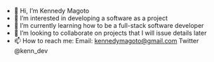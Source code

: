 - 👋 Hi, I’m Kennedy Magoto
- 👀 I’m interested in developing a software as a project
- 🌱 I’m currently learning how to be a full-stack software developer
- 💞️ I’m looking to collaborate on projects that I will issue details later
- 📫 How to reach me: Email: kennedymagoto@gmail.com  Twitter @kenn_dev

<!---
kmagoto/kmagoto is a ✨ special ✨ repository because its `README.md` (this file) appears on your GitHub profile.
You can click the Preview link to take a look at your changes.
--->
